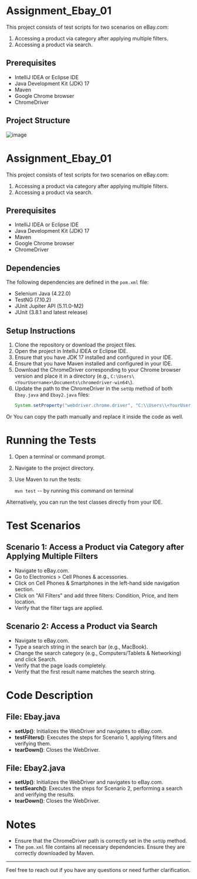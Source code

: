 # Assignment_Ebay_01

This project consists of test scripts for two scenarios on eBay.com:
1. Accessing a product via category after applying multiple filters.
2. Accessing a product via search.

## Prerequisites
- IntelliJ IDEA or Eclipse IDE
- Java Development Kit (JDK) 17
- Maven
- Google Chrome browser
- ChromeDriver

## Project Structure
![image](https://github.com/user-attachments/assets/f1c51944-a86a-433b-9abe-2bfe775fe930)

# Assignment_Ebay_01

This project consists of test scripts for two scenarios on eBay.com:
1. Accessing a product via category after applying multiple filters.
2. Accessing a product via search.

## Prerequisites
- IntelliJ IDEA or Eclipse IDE
- Java Development Kit (JDK) 17
- Maven
- Google Chrome browser
- ChromeDriver

## Dependencies
The following dependencies are defined in the `pom.xml` file:
- Selenium Java (4.22.0)
- TestNG (7.10.2)
- JUnit Jupiter API (5.11.0-M2)
- JUnit (3.8.1 and latest release)

## Setup Instructions
1. Clone the repository or download the project files.
2. Open the project in IntelliJ IDEA or Eclipse IDE.
3. Ensure that you have JDK 17 installed and configured in your IDE.
4. Ensure that you have Maven installed and configured in your IDE.
5. Download the ChromeDriver corresponding to your Chrome browser version and place it in a directory (e.g., `C:\Users\<YourUsername>\Documents\chromedriver-win64\`).
6. Update the path to the ChromeDriver in the `setUp` method of both `Ebay.java` and `Ebay2.java` files:
   ```java
   System.setProperty("webdriver.chrome.driver", "C:\\Users\\<YourUsername>\\Documents\\chromedriver-win64\\chromedriver.exe");
Or You can copy the path manually and replace it inside the code as well.

# Running the Tests
1. Open a terminal or command prompt.
2. Navigate to the project directory.
3. Use Maven to run the tests:
   
   ```mvn test``` -- by running this command on terminal

Alternatively, you can run the test classes directly from your IDE.

# Test Scenarios

## Scenario 1: Access a Product via Category after Applying Multiple Filters
- Navigate to eBay.com.
- Go to Electronics > Cell Phones & accessories.
- Click on Cell Phones & Smartphones in the left-hand side navigation section.
- Click on "All Filters" and add three filters: Condition, Price, and Item location.
- Verify that the filter tags are applied.

## Scenario 2: Access a Product via Search
- Navigate to eBay.com.
- Type a search string in the search bar (e.g., MacBook).
- Change the search category (e.g., Computers/Tablets & Networking) and click Search.
- Verify that the page loads completely.
- Verify that the first result name matches the search string.

# Code Description

## File: Ebay.java
- **setUp()**: Initializes the WebDriver and navigates to eBay.com.
- **testFilters()**: Executes the steps for Scenario 1, applying filters and verifying them.
- **tearDown()**: Closes the WebDriver.

## File: Ebay2.java
- **setUp()**: Initializes the WebDriver and navigates to eBay.com.
- **testSearch()**: Executes the steps for Scenario 2, performing a search and verifying the results.
- **tearDown()**: Closes the WebDriver.

# Notes
- Ensure that the ChromeDriver path is correctly set in the `setUp` method.
- The `pom.xml` file contains all necessary dependencies. Ensure they are correctly downloaded by Maven.

---

Feel free to reach out if you have any questions or need further clarification.

